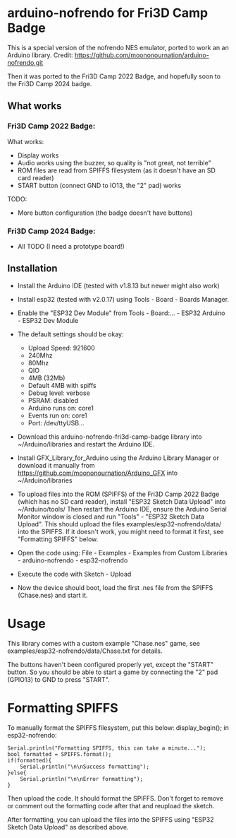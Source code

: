 # arduino-nofrendo for Fri3D Camp Badge

This is a special version of the nofrendo NES emulator, ported to work an an Arduino library.
Credit: https://github.com/moononournation/arduino-nofrendo.git

Then it was ported to the Fri3D Camp 2022 Badge, and hopefully soon to the Fri3D Camp 2024 badge.

## What works

### Fri3D Camp 2022 Badge:

What works:

* Display works
* Audio works using the buzzer, so quality is "not great, not terrible"
* ROM files are read from SPIFFS filesystem (as it doesn't have an SD card reader)
* START button (connect GND to IO13, the "2" pad) works

TODO:

* More button configuration (the badge doesn't have buttons)

### Fri3D Camp 2024 Badge:

* All TODO (I need a prototype board!)


## Installation

- Install the Arduino IDE (tested with v1.8.13 but newer might also work)
- Install esp32 (tested with v2.0.17) using Tools - Board - Boards Manager.

- Enable the "ESP32 Dev Module" from Tools - Board:... - ESP32 Arduino - ESP32 Dev Module
- The default settings should be okay:
	- Upload Speed: 921600
	- 240Mhz
	- 80Mhz
	- QIO
	- 4MB (32Mb)
	- Default 4MB with spiffs
	- Debug level: verbose
	- PSRAM: disabled
	- Arduino runs on: core1
	- Events run on: core1
	- Port: /dev/ttyUSB...

- Download this arduino-nofrendo-fri3d-camp-badge library into ~/Arduino/libraries and restart the Arduino IDE.
- Install GFX_Library_for_Arduino using the Arduino Library Manager or download it manually from https://github.com/moononournation/Arduino_GFX into ~/Arduino/libraries

- To upload files into the ROM (SPIFFS) of the Fri3D Camp 2022 Badge (which has no SD card reader), install "ESP32 Sketch Data Upload" into ~/Arduino/tools/
Then restart the Arduino IDE, ensure the Arduino Serial Monitor window is closed and run "Tools" - "ESP32 Sketch Data Upload".
This should upload the files examples/esp32-nofrendo/data/ into the SPIFFS.
If it doesn't work, you might need to format it first, see "Formatting SPIFFS" below.

- Open the code using: File - Examples - Examples from Custom Libraries - arduino-nofrendo - esp32-nofrendo
- Execute the code with Sketch - Upload

- Now the device should boot, load the first .nes file from the SPIFFS (Chase.nes) and start it.


# Usage

This library comes with a custom example "Chase.nes" game, see examples/esp32-nofrendo/data/Chase.txt for details.

The buttons haven't been configured properly yet, except the "START" button.
So you should be able to start a game by connecting the "2" pad (GPIO13) to GND to press "START".


# Formatting SPIFFS

To manually format the SPIFFS filesystem, put this below: display_begin(); in esp32-nofrendo:

```
Serial.println("Formatting SPIFFS, this can take a minute...");
bool formatted = SPIFFS.format();
if(formatted){
    Serial.println("\n\nSuccess formatting");
}else{
    Serial.println("\n\nError formatting");
}
```

Then upload the code. It should format the SPIFFS.
Don't forget to remove or comment out the formatting code after that and reupload the sketch.

After formatting, you can upload the files into the SPIFFS using "ESP32 Sketch Data Upload" as described above.
